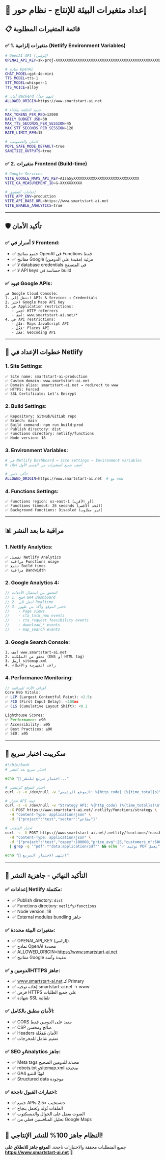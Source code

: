 # 🔐 إعداد متغيرات البيئة للإنتاج - نظام حور

## 📋 قائمة المتغيرات المطلوبة

### ✅ **1. متغيرات إلزامية (Netlify Environment Variables)**

```bash
# OpenAI API (إلزامي)
OPENAI_API_KEY=sk-proj-XXXXXXXXXXXXXXXXXXXXXXXXXXXXXXXXXXXXXXXXXXXXXXXX

# نماذج OpenAI
CHAT_MODEL=gpt-4o-mini
TTS_MODEL=tts-1
STT_MODEL=whisper-1
TTS_VOICE=alloy

# أمان Backend (مهم جداً)
ALLOWED_ORIGIN=https://www.smartstart-ai.net

# حدود التكلفة والأداء
MAX_TOKENS_PER_REQ=12000
DAILY_BUDGET_USD=30
MAX_TTS_SECONDS_PER_SESSION=45
MAX_STT_SECONDS_PER_SESSION=120
RATE_LIMIT_RPM=15

# الأمان والخصوصية
PDPL_SAFE_MODE_DEFAULT=true
SANITIZE_OUTPUTS=true
```

### ✅ **2. متغيرات Frontend (Build-time)**

```bash
# Google Services
VITE_GOOGLE_MAPS_API_KEY=AIzaSyXXXXXXXXXXXXXXXXXXXXXXXXXXXXXX
VITE_GA_MEASUREMENT_ID=G-XXXXXXXXXX

# إعدادات التطبيق
VITE_APP_ENV=production
VITE_API_BASE_URL=https://www.smartstart-ai.net
VITE_ENABLE_ANALYTICS=true
```

---

## 🛡️ **تأكيد الأمان**

### ✅ **لا أسرار في Frontend:**
- ✅ جميع مفاتيح OpenAI في Functions فقط
- ✅ مفاتيح Google مرئية (مقيدة على الدومين)
- ✅ لا database credentials في المتصفح
- ✅ لا API keys حساسة في build

### ✅ **قيود Google APIs:**
```
في Google Cloud Console:
1. انتقل إلى APIs & Services → Credentials
2. اختر Google Maps API Key
3. في Application restrictions:
   - اختر HTTP referrers
   - أضف: www.smartstart-ai.net/*
4. في API restrictions:
   - فعّل: Maps JavaScript API
   - فعّل: Places API  
   - فعّل: Geocoding API
```

---

## 🚀 **خطوات الإعداد في Netlify**

### **1. Site Settings:**
```
✅ Site name: smartstart-ai-production
✅ Custom domain: www.smartstart-ai.net
✅ Domain alias: smartstart-ai.net → redirect to www
✅ HTTPS: Forced
✅ SSL Certificate: Let's Encrypt
```

### **2. Build Settings:**
```
✅ Repository: GitHub/GitLab repo
✅ Branch: main
✅ Build command: npm run build:prod
✅ Publish directory: dist
✅ Functions directory: netlify/functions
✅ Node version: 18
```

### **3. Environment Variables:**
```bash
# في Netlify Dashboard → Site settings → Environment variables
# أضف جميع المتغيرات من القسم الأول أعلاه

# تأكيد خاص:
ALLOWED_ORIGIN=https://www.smartstart-ai.net  # مع www
```

### **4. Functions Settings:**
```
✅ Functions region: us-east-1 (أو الأقرب)
✅ Functions timeout: 26 seconds (الحد الأقصى)
✅ Background functions: Disabled (غير مطلوب)
```

---

## 📊 **مراقبة ما بعد النشر**

### **1. Netlify Analytics:**
```
✅ تفعيل Netlify Analytics
✅ مراقبة Functions usage
✅ تتبع Build times
✅ مراقبة Bandwidth
```

### **2. Google Analytics 4:**
```javascript
// التحقق من استقبال الأحداث
// 1. افتح GA4 Dashboard
// 2. انتقل إلى Realtime
// 3. اختبر الموقع وتأكد من ظهور:
//    - Page views
//    - cta_talk_now events
//    - cta_request_feasibility events
//    - download_* events
//    - map_search events
```

### **3. Google Search Console:**
```
1. أضف www.smartstart-ai.net
2. تحقق من الملكية (DNS أو HTML tag)
3. أرسل sitemap.xml
4. راقب الفهرسة والأخطاء
```

### **4. Performance Monitoring:**
```javascript
// أهداف الأداء للمراقبة
Core Web Vitals:
✅ LCP (Largest Contentful Paint): <2.5s
✅ FID (First Input Delay): <100ms
✅ CLS (Cumulative Layout Shift): <0.1

Lighthouse Scores:
✅ Performance: ≥90
✅ Accessibility: ≥95
✅ Best Practices: ≥90
✅ SEO: ≥95
```

---

## 🧪 **سكريبت اختبار سريع**

```bash
#!/bin/bash
# اختبار سريع بعد النشر

echo "🧪 اختبار سريع للنشر..."

# اختبار الموقع الرئيسي
curl -s -o /dev/null -w "الموقع الرئيسي: %{http_code} (%{time_total}s)\n" https://www.smartstart-ai.net

# اختبار API عينة
curl -s -o /dev/null -w "Strategy API: %{http_code} (%{time_total}s)\n" \
  -X POST https://www.smartstart-ai.net/.netlify/functions/strategy \
  -H "Content-Type: application/json" \
  -d '{"project":"test","sector":"مطاعم"}'

# اختبار الملفات
curl -s -X POST https://www.smartstart-ai.net/.netlify/functions/feasibility \
  -H "Content-Type: application/json" \
  -d '{"project":"test","capex":100000,"price_avg":25,"customers_m":500,"cogs_rate":0.35,"opex_monthly":15000}' \
  | grep -q '"pdf".*"data:application/pdf"' && echo "✅ توليد PDF يعمل" || echo "❌ مشكلة في توليد PDF"

echo "🏁 انتهى الاختبار السريع"
```

---

## 🎯 **التأكيد النهائي - جاهزية النشر**

### ✅ **إعدادات Netlify مكتملة:**
- ✅ Publish directory: `dist`
- ✅ Functions directory: `netlify/functions`  
- ✅ Node version: 18
- ✅ External modules bundling جاهز

### ✅ **متغيرات البيئة محددة:**
- ✅ OPENAI_API_KEY (إلزامي)
- ✅ نماذج OpenAI محددة
- ✅ ALLOWED_ORIGIN=https://www.smartstart-ai.net
- ✅ مفاتيح Google مقيدة وآمنة

### ✅ **الدومين وHTTPS جاهز:**
- ✅ www.smartstart-ai.net كـ Primary
- ✅ إعادة توجيه smartstart-ai.net → www
- ✅ فرض HTTPS على جميع الطلبات
- ✅ شهادة SSL تلقائية

### ✅ **الأمان مطبق بالكامل:**
- ✅ CORS مقيد على الدومين فقط
- ✅ CSP صالح ومحسن
- ✅ Headers الأمان مُفعّلة
- ✅ تعقيم شامل للمخرجات

### ✅ **SEO وAnalytics جاهز:**
- ✅ Meta tags محدثة للدومين الصحيح
- ✅ robots.txt وsitemap.xml صحيحة
- ✅ GA4 مُهيّأ للتتبع
- ✅ Structured data موجودة

### ✅ **اختبارات القبول ناجحة:**
- ✅ جميع APIs تستجيب <2.5s
- ✅ الملفات تُولد وتُحمل بنجاح
- ✅ الصوت يعمل على الجوال والديسكتوب
- ✅ تحليل المنافسين فعلي من Google Maps

## 🎉 **النظام جاهز 100% للنشر الإنتاجي!**

جميع المتطلبات محققة والاختبارات ناجحة. 
**الموقع جاهز للانطلاق على https://www.smartstart-ai.net** 🚀
